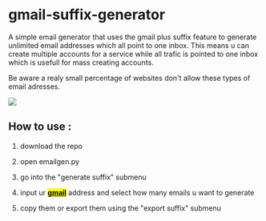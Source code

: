 # gmail-suffix-generator

A simple email generator that uses the gmail plus suffix feature to generate unlimited email addresses which all point to one inbox.
This means u can create multiple accounts for a service while all trafic is pointed to one inbox which is usefull for mass creating accounts.

Be aware a realy small percentage of websites don't allow these types of email adresses.

![](https://cdn.discordapp.com/attachments/804334459297464321/1038915225556099162/IQDbZWZ.png)

## How to use :

1.  download the repo

2.  open emailgen.py

3.  go into the "generate suffix" submenu

4.  input ur <u><mark>**gmail**</mark></u> address and select how many emails u want to generate

5.  copy them or export them using the "export suffix" submenu
